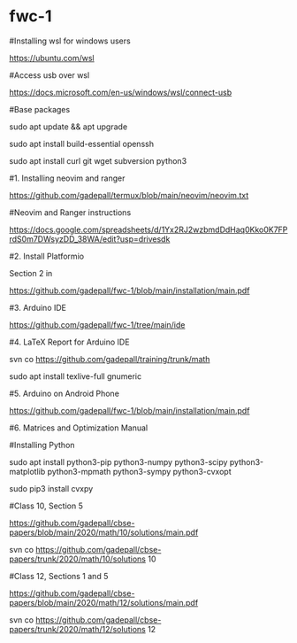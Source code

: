 # fwc-1

#Installing wsl for windows users

https://ubuntu.com/wsl

#Access usb over wsl

https://docs.microsoft.com/en-us/windows/wsl/connect-usb

#Base packages

sudo apt update && apt upgrade

sudo apt install build-essential openssh

sudo apt install curl git wget subversion python3  

#1.  Installing neovim and ranger

https://github.com/gadepall/termux/blob/main/neovim/neovim.txt

#Neovim and Ranger instructions

https://docs.google.com/spreadsheets/d/1Yx2RJ2wzbmdDdHaq0Kko0K7FPrdS0m7DWsyzDD_38WA/edit?usp=drivesdk


#2.  Install Platformio 

Section 2 in

https://github.com/gadepall/fwc-1/blob/main/installation/main.pdf

#3.  Arduino IDE

https://github.com/gadepall/fwc-1/tree/main/ide

#4.  LaTeX Report for Arduino IDE

svn co https://github.com/gadepall/training/trunk/math

sudo apt install texlive-full gnumeric


#5.  Arduino on Android Phone

https://github.com/gadepall/fwc-1/blob/main/installation/main.pdf

#6.  Matrices and Optimization Manual

#Installing Python

sudo apt install python3-pip python3-numpy python3-scipy python3-matplotlib python3-mpmath python3-sympy python3-cvxopt

sudo pip3 install cvxpy

#Class 10, Section 5

https://github.com/gadepall/cbse-papers/blob/main/2020/math/10/solutions/main.pdf

svn co https://github.com/gadepall/cbse-papers/trunk/2020/math/10/solutions 10

#Class 12, Sections 1 and 5

https://github.com/gadepall/cbse-papers/blob/main/2020/math/12/solutions/main.pdf

svn co https://github.com/gadepall/cbse-papers/trunk/2020/math/12/solutions 12
